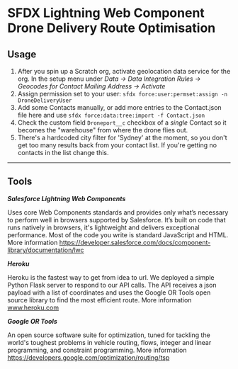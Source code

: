 # SFDX  Lightning Web Component Drone Delivery Route Optimisation

## Usage
1. After you spin up a Scratch org, activate geolocation data service for the org. In the setup menu under _Data -> Data Integration Rules -> Geocodes for Contact Mailing Address -> Activate_
2. Assign permission set to your user: `sfdx force:user:permset:assign -n DroneDeliveryUser`
3. Add some Contacts manually, or add more entries to the Contact.json file here and use
`sfdx force:data:tree:import -f Contact.json`
4. Check the custom field `Droneport__c` checkbox of a *single* Contact so it becomes the "warehouse" from where the drone flies out.
5. There's a hardcoded city filter for 'Sydney' at the moment, so you don't get too many results back from your contact list. If you're getting no contacts in the list change this.

---

## Tools

***Salesforce Lightning Web Components***

Uses core Web Components standards and provides only what’s necessary to perform well in browsers supported by Salesforce. It’s built on code that runs natively in browsers, it's lightweight and delivers exceptional performance. Most of the code you write is standard JavaScript and HTML.
More information https://developer.salesforce.com/docs/component-library/documentation/lwc

***Heroku***

Heroku is the fastest way to get from idea to url. We deployed a simple Python Flask server to respond to our API calls. The API receives a json payload with a list of coordinates and uses the Google OR Tools open source library to find the most efficient route.
More information www.heroku.com 

***Google OR Tools***

An open source software suite for optimization, tuned for tackling the world's toughest problems in vehicle routing, flows, integer and linear programming, and constraint programming.
More information https://developers.google.com/optimization/routing/tsp

